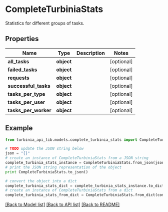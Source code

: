 # CompleteTurbiniaStats

Statistics for different groups of tasks.

## Properties
Name | Type | Description | Notes
------------ | ------------- | ------------- | -------------
**all_tasks** | **object** |  | [optional] 
**failed_tasks** | **object** |  | [optional] 
**requests** | **object** |  | [optional] 
**successful_tasks** | **object** |  | [optional] 
**tasks_per_type** | **object** |  | [optional] 
**tasks_per_user** | **object** |  | [optional] 
**tasks_per_worker** | **object** |  | [optional] 

## Example

```python
from turbinia_api_lib.models.complete_turbinia_stats import CompleteTurbiniaStats

# TODO update the JSON string below
json = "{}"
# create an instance of CompleteTurbiniaStats from a JSON string
complete_turbinia_stats_instance = CompleteTurbiniaStats.from_json(json)
# print the JSON string representation of the object
print CompleteTurbiniaStats.to_json()

# convert the object into a dict
complete_turbinia_stats_dict = complete_turbinia_stats_instance.to_dict()
# create an instance of CompleteTurbiniaStats from a dict
complete_turbinia_stats_from_dict = CompleteTurbiniaStats.from_dict(complete_turbinia_stats_dict)
```
[[Back to Model list]](../README.md#documentation-for-models) [[Back to API list]](../README.md#documentation-for-api-endpoints) [[Back to README]](../README.md)


